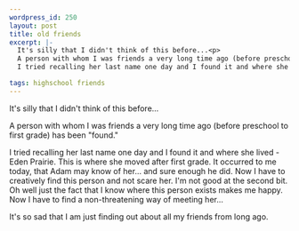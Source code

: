 ```yaml
--- 
wordpress_id: 250
layout: post
title: old friends
excerpt: |-
  It's silly that I didn't think of this before...<p>
  A person with whom I was friends a very long time ago (before preschool to first grade) has been "found."<p>
  I tried recalling her last name one day and I found it and where she lived - Eden Prairie.  This is where she moved after first grade.  It occurred to me today, that <a href="mailto:adame@ftmax.com">Adam</a> may know of her... and sure enough he did.  Now I have to creatively find this person and not scare her.  I'm not good at the second bit.  Oh well just the fact that I know where this person exists makes me happy.  Now I have to find a non-threatening way of meeting her...<p>It's so sad that I am just finding out about all my friends from long ago.

tags: highschool friends
---
```


It's silly that I didn't think of this before...

A person with whom I was friends a very long time ago (before preschool to first grade) has been "found."

I tried recalling her last name one day and I found it and where she lived - Eden Prairie.  This is where she moved after first grade.  It occurred to me today, that Adam may know of her... and sure enough he did.  Now I have to creatively find this person and not scare her.  I'm not good at the second bit.  Oh well just the fact that I know where this person exists makes me happy.  Now I have to find a non-threatening way of meeting her...

It's so sad that I am just finding out about all my friends from long ago.
